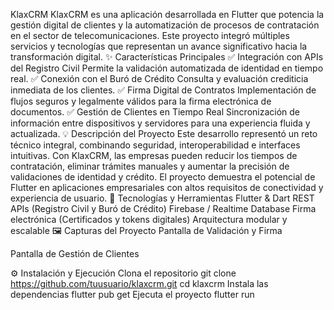 KlaxCRM
KlaxCRM es una aplicación desarrollada en Flutter que potencia la gestión digital de clientes y la automatización de procesos de contratación en el sector de telecomunicaciones.
Este proyecto integró múltiples servicios y tecnologías que representan un avance significativo hacia la transformación digital.
✨ Características Principales
✅ Integración con APIs del Registro Civil
Permite la validación automatizada de identidad en tiempo real.
✅ Conexión con el Buró de Crédito
Consulta y evaluación crediticia inmediata de los clientes.
✅ Firma Digital de Contratos
Implementación de flujos seguros y legalmente válidos para la firma electrónica de documentos.
✅ Gestión de Clientes en Tiempo Real
Sincronización de información entre dispositivos y servidores para una experiencia fluida y actualizada.
💡 Descripción del Proyecto
Este desarrollo representó un reto técnico integral, combinando seguridad, interoperabilidad e interfaces intuitivas.
Con KlaxCRM, las empresas pueden reducir los tiempos de contratación, eliminar trámites manuales y aumentar la precisión de validaciones de identidad y crédito.
El proyecto demuestra el potencial de Flutter en aplicaciones empresariales con altos requisitos de conectividad y experiencia de usuario.
🧰 Tecnologías y Herramientas
Flutter & Dart
REST APIs (Registro Civil y Buró de Crédito)
Firebase / Realtime Database
Firma electrónica (Certificados y tokens digitales)
Arquitectura modular y escalable
🖼️ Capturas del Proyecto
Pantalla de Validación y Firma

Pantalla de Gestión de Clientes

⚙️ Instalación y Ejecución
Clona el repositorio
git clone https://github.com/tuusuario/klaxcrm.git
cd klaxcrm
Instala las dependencias
flutter pub get
Ejecuta el proyecto
flutter run
